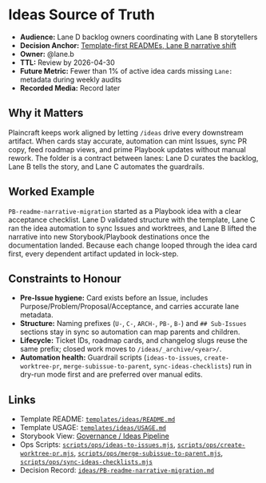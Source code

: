 # Ideas Source of Truth

- **Audience:** Lane D backlog owners coordinating with Lane B storytellers
- **Decision Anchor:** [Template-first READMEs, Lane B narrative shift](https://github.com/louis-pvs/plaincraft/blob/main/templates/ideas/decision.md)
- **Owner:** @lane.b
- **TTL:** Review by 2026-04-30
- **Future Metric:** Fewer than 1% of active idea cards missing `Lane:` metadata during weekly audits
- **Recorded Media:** Record later

## Why it Matters

Plaincraft keeps work aligned by letting `/ideas` drive every downstream artifact. When cards stay accurate, automation can mint Issues, sync PR copy, feed roadmap views, and prime Playbook updates without manual rework. The folder is a contract between lanes: Lane D curates the backlog, Lane B tells the story, and Lane C automates the guardrails.

## Worked Example

`PB-readme-narrative-migration` started as a Playbook idea with a clear acceptance checklist. Lane D validated structure with the template, Lane C ran the idea automation to sync Issues and worktrees, and Lane B lifted the narrative into new Storybook/Playbook destinations once the documentation landed. Because each change looped through the idea card first, every dependent artifact updated in lock-step.

## Constraints to Honour

- **Pre-Issue hygiene:** Card exists before an Issue, includes Purpose/Problem/Proposal/Acceptance, and carries accurate lane metadata.
- **Structure:** Naming prefixes (`U-`, `C-`, `ARCH-`, `PB-`, `B-`) and `## Sub-Issues` sections stay in sync so automation can map parents and children.
- **Lifecycle:** Ticket IDs, roadmap cards, and changelog slugs reuse the same prefix; closed work moves to `/ideas/_archive/<year>/`.
- **Automation health:** Guardrail scripts (`ideas-to-issues`, `create-worktree-pr`, `merge-subissue-to-parent`, `sync-ideas-checklists`) run in dry-run mode first and are preferred over manual edits.

## Links

- Template README: [`templates/ideas/README.md`](https://github.com/louis-pvs/plaincraft/blob/main/templates/ideas/README.md)
- Template USAGE: [`templates/ideas/USAGE.md`](https://github.com/louis-pvs/plaincraft/blob/main/templates/ideas/USAGE.md)
- Storybook View: [Governance / Ideas Pipeline](https://louis-pvs.github.io/plaincraft/storybook/?path=/docs/governance-ideas-pipeline--docs)
- Ops Scripts: [`scripts/ops/ideas-to-issues.mjs`](https://github.com/louis-pvs/plaincraft/blob/main/scripts/ops/ideas-to-issues.mjs), [`scripts/ops/create-worktree-pr.mjs`](https://github.com/louis-pvs/plaincraft/blob/main/scripts/ops/create-worktree-pr.mjs), [`scripts/ops/merge-subissue-to-parent.mjs`](https://github.com/louis-pvs/plaincraft/blob/main/scripts/ops/merge-subissue-to-parent.mjs), [`scripts/ops/sync-ideas-checklists.mjs`](https://github.com/louis-pvs/plaincraft/blob/main/scripts/ops/sync-ideas-checklists.mjs)
- Decision Record: [`ideas/PB-readme-narrative-migration.md`](https://github.com/louis-pvs/plaincraft/blob/main/ideas/PB-readme-narrative-migration.md)
